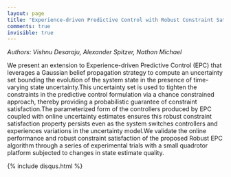 ```yaml
---
layout: page
title: "Experience-driven Predictive Control with Robust Constraint Satisfaction under Time-Varying State Uncertainty"
comments: true
invisible: true
---
```


<p class="text-left"><i>Authors: Vishnu Desaraju, Alexander Spitzer, Nathan Michael</i></p>

We present an extension to Experience-driven Predictive Control (EPC) that leverages a Gaussian belief propagation strategy to compute an uncertainty set bounding the evolution of the system state in the presence of time-varying state uncertainty.This uncertainty set is used to tighten the constraints in the predictive control formulation via a chance constrained approach, thereby providing a probabilistic guarantee of constraint satisfaction.The parameterized form of the controllers produced by EPC coupled with online uncertainty estimates ensures this robust constraint satisfaction property persists even as the system switches controllers and experiences variations in the uncertainty model.We validate the online performance and robust constraint satisfaction of the proposed Robust EPC algorithm through a series of experimental trials with a small quadrotor platform subjected to changes in state estimate quality.

{% include disqus.html %}